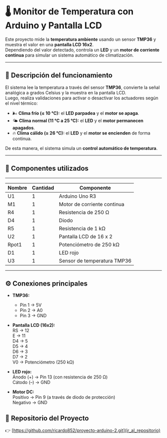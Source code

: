 # 🌡️ Monitor de Temperatura con Arduino y Pantalla LCD

Este proyecto mide la **temperatura ambiente** usando un sensor **TMP36** y muestra el valor en una **pantalla LCD 16x2**.  
Dependiendo del valor detectado, controla un **LED** y un **motor de corriente continua** para simular un sistema automático de climatización.

---

## 🧠 Descripción del funcionamiento

El sistema lee la temperatura a través del sensor **TMP36**, convierte la señal analógica a grados Celsius y la muestra en la pantalla LCD.  
Luego, realiza validaciones para activar o desactivar los actuadores según el nivel térmico:

- 🌬️ **Clima frío (≤ 10 °C):** el **LED parpadea** y el **motor se apaga**.  
- 🌤️ **Clima normal (11 °C a 25 °C):** el **LED** y el **motor permanecen apagados**.  
- 🔥 **Clima cálido (≥ 26 °C):** el **LED** y el **motor se encienden** de forma continua.

De esta manera, el sistema simula un **control automático de temperatura**.

---

## 🧩 Componentes utilizados
___________________________________________________
| Nombre | Cantidad |         Componente          |
|--------|----------|-----------------------------|
| U1     |     1    | Arduino Uno R3              |
| M1     |     1    | Motor de corriente continua |
| R4     |     1    | Resistencia de 250 Ω        |
| D4     |     1    | Diodo                       |
| R5     |     1    | Resistencia de 1 kΩ         |
| U2     |     1    | Pantalla LCD de 16 x 2      |
| Rpot1  |     1    | Potenciómetro de 250 kΩ     |
| D1     |     1    | LED rojo                    |
| U3     |     1    | Sensor de temperatura TMP36 |

---

## ⚙️ Conexiones principales

- **TMP36:**  
  - Pin 1 → 5V  
  - Pin 2 → A0  
  - Pin 3 → GND  

- **Pantalla LCD (16x2):**  
  RS → 12  
  E → 11  
  D4 → 5  
  D5 → 4  
  D6 → 3  
  D7 → 2  
  V0 → Potenciómetro (250 kΩ)

- **LED rojo:**  
  Ánodo (+) → Pin 13 (con resistencia de 250 Ω)  
  Cátodo (–) → GND  

- **Motor DC:**  
  Positivo → Pin 9 (a través de diodo de protección)  
  Negativo → GND
  
## 🔗 Repositorio del Proyecto

👉 [https://github.com/ricardo852/proyecto-arduino-2.git](ir_al_repositorio)
